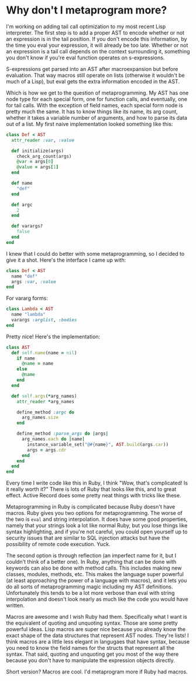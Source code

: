 # Why don't I metaprogram more?

I'm working on adding tail call optimization to my most recent Lisp
interpreter. The first step is to add a proper AST to encode whether or not an
expression is in the tail position. If you don't encode this information, by
the time you eval your expression, it will already be too late. Whether or not
an expression is a tail call depends on the context surrounding it, something
you don't know if you're eval function operates on s-expressions.

S-expressions get parsed into an AST after macroexpansion but before
evaluation. That way macros still operate on lists (otherwise it wouldn't be
much of a Lisp), but eval gets the extra information encoded in the AST.

Which is how we get to the question of metaprogramming. My AST has one node
type for each special form, one for function calls, and eventually, one for
tail calls. With the exception of field names, each special form node is pretty
much the same. It has to know things like its name, its arg count, whether it
takes a variable number of arguments, and how to parse its data out of a list.
My first naive implementation looked something like this:

```ruby
class Def < AST
  attr_reader :var, :value

  def initialize(args)
    check_arg_count(args)
    @var = args[0]
    @value = args[1]
  end

  def name
    "def"
  end

  def argc
    2
  end

  def varargs?
    false
  end
end
```

I knew that I could do better with some metaprogramming, so I decided to give
it a shot. Here's the interface I came up with:

```ruby
class Def < AST
  name "def"
  args :var, :value
end
```

For vararg forms:

```ruby
class Lambda < AST
  name "lambda"
  varargs :arglist, :bodies
end
```

Pretty nice! Here's the implementation:

```ruby
class AST
  def self.name(name = nil)
    if name
      @name = name
    else
      @name
    end
  end

  def self.args(*arg_names)
    attr_reader *arg_names

    define_method :argc do
      arg_names.size
    end

    define_method :parse_args do |args|
      arg_names.each do |name|
        instance_variable_set("@#{name}", AST.build(args.car))
        args = args.cdr
      end
    end
  end
end
```

Every time I write code like this in Ruby, I think "Wow, that's complicated! Is
it really worth it?" There is lots of Ruby that looks like this, and to great
effect. Active Record does some pretty neat things with tricks like these.

Metaprogramming in Ruby is complicated because Ruby doesn't have macros. Ruby
gives you two options for metaprogramming. The worse of the two is `eval` and
string interpolation. It does have some good properties, namely that your
strings look a lot like normal Ruby, but you lose things like syntax
highlighting, and if you're not careful, you could open yourself up to security
issues that are similar to SQL injection attacks but have the possibility of
remote code execution. Yuck.

The second option is through reflection (an imperfect name for it, but I
couldn't think of a better one). In Ruby, anything that can be done with
keywords can also be done with method calls. This includes making new classes,
modules, methods, etc. This makes the language super powerful (at least
approaching the power of a language with macros), and it lets you do all sorts
of metaprogramming magic including my AST definitions. Unfortunately this
tends to be a lot more verbose than eval with string interpolation and doesn't
look nearly as much like the code you would have written.

Macros are awesome and I wish Ruby had them. Specifically what I want is the
equivalent of quoting and unquoting syntax. Those are some pretty powerful
ideas. Lisp macros are super nice because you already know the exact shape of
the data structures that represent AST nodes. They're lists! I think macros are
a little less elegant in langugaes that have syntax, because you need to know
the field names for the structs that represent all the syntax. That said,
quoting and unquoting get you most of the way there because you don't have to
manipulate the expression objects directly.

Short version? Macros are cool. I'd metaprogram more if Ruby had macros.
